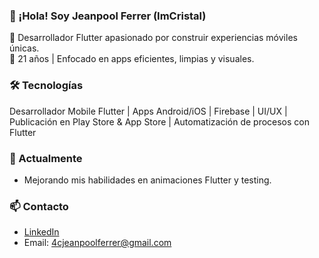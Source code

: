 ### 👋 ¡Hola! Soy Jeanpool Ferrer (ImCristal)

📱 Desarrollador Flutter apasionado por construir experiencias móviles únicas.  
🎯 21 años | Enfocado en apps eficientes, limpias y visuales.

### 🛠️ Tecnologías
Desarrollador Mobile Flutter | Apps Android/iOS | Firebase | UI/UX | Publicación en Play Store & App Store | Automatización de procesos con Flutter

### 🚀 Actualmente
- Mejorando mis habilidades en animaciones Flutter y testing.

### 📫 Contacto
- [LinkedIn](https://linkedin.com/in/jeanpoolferrer)
- Email: 4cjeanpoolferrer@gmail.com
